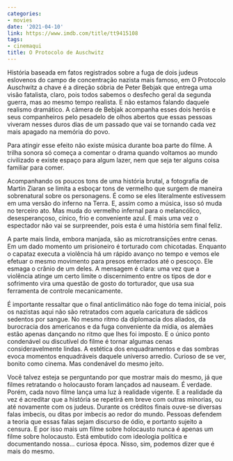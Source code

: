 ```yaml
---
categories:
- movies
date: '2021-04-10'
link: https://www.imdb.com/title/tt9415108
tags:
- cinemaqui
title: O Protocolo de Auschwitz
---
```


História baseada em fatos registrados sobre a fuga de dois judeus eslovenos do campo de concentração nazista mais famoso, em O Protocolo Auschwitz a chave é a direção sóbria de Peter Bebjak que entrega uma visão fatalista, claro, pois todos sabemos o desfecho geral da segunda guerra, mas ao mesmo tempo realista. E não estamos falando daquele realismo dramático. A câmera de Bebjak acompanha esses dois heróis e seus companheiros pelo pesadelo de olhos abertos que essas pessoas viveram nesses duros dias de um passado que vai se tornando cada vez mais apagado na memória do povo.

Para atingir esse efeito não existe música durante boa parte do filme. A trilha sonora só começa a comentar o drama quando voltamos ao mundo civilizado e existe espaço para algum lazer, nem que seja ter alguns coisa familiar para comer.

Acompanhando os poucos tons de uma história brutal, a fotografia de Martin Ziaran se limita a esboçar tons de vermelho que surgem de maneira sobrenatural sobre os personagens. É como se eles literalmente estivessem em uma versão do inferno na Terra. E, assim como a música, isso só muda no terceiro ato. Mas muda do vermelho infernal para o melancólico, desesperançoso, cínico, frio e conveniente azul. E mais uma vez o espectador não vai se surpreender, pois esta é uma história sem final feliz.

A parte mais linda, embora manjada, são as microtransiçōes entre cenas. Em um dado momento um prisioneiro é torturado com chicotadas. Enquanto o capataz executa a violência há um rápido avanço no tempo e vemos ele efetuar o mesmo movimento para presos enterrados até o pescoço. Ele esmaga o crânio de um deles. A mensagem é clara: uma vez que a violência atinge um certo limite o discernimento entre os tipos de dor e sofrimento vira uma questão de gosto do torturador, que usa sua ferramenta de controle mecanicamente.

É importante ressaltar que o final anticlimático não foge do tema inicial, pois os nazistas aqui não são retratados com aquela caricatura de sádicos sedentos por sangue. No mesmo ritmo da diplomacia dos aliados, da burocracia dos americanos e da fuga conveniente da mídia, os alemães estão apenas dançando no ritmo que lhes foi imposto. E o único ponto condenável ou discutível do filme é tornar algumas cenas consideravelmente lindas. A estética dos enquadramentos e das sombras evoca momentos enquadráveis daquele universo arredio. Curioso de se ver, bonito como cinema. Mas condenável do mesmo jeito.

Você talvez esteja se perguntando por que mostrar mais do mesmo, já que filmes retratando o holocausto foram lançados ad nauseam. É verdade. Porém, cada novo filme lança uma luz à realidade vigente. E a realidade da vez é acreditar que a história se repetirá em breve com outras minorias, ou até novamente com os judeus. Durante os créditos finais ouve-se diversas falas imbecis, ou ditas por imbecis ao redor do mundo. Pessoas defendem a teoria que essas falas sejam discurso de ódio, e portanto sujeito a censura. E por isso mais um filme sobre holocausto nunca é apenas um filme sobre holocausto. Está embutido com ideologia política e documentando nossa... curiosa época. Nisso, sim, podemos dizer que é mais do mesmo.